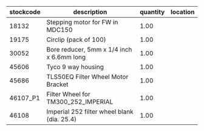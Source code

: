 |stockcode|description|quantity|location|
|---------|-----------|--------|--------|
|18132|Stepping motor for FW in MDC150|1.00||
|19175|Circlip (pack of 100)|1.00||
|30052|Bore reducer, 5mm x 1/4 inch x 6.6mm long|1.00||
|45606|Tyco 9 way housing|1.00||
|45686|TLS50EQ Filter Wheel Motor Bracket|1.00||
|46107_P1|Filter Wheel for TM300_252_IMPERIAL|1.00||
|46108|Imperial 252 filter wheel blank (dia. 25.4)|1.00||
